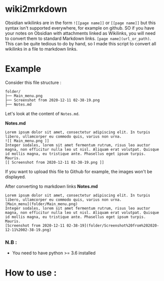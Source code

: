 # wiki2mrkdown

Obsidian wikilinks are in the form `![[page name]]` or `[[page name]]` but this syntax isn't supported everywhere, for example on github. SO if you have your notes on Obsidian with attachments linked as Wikilinks, you will need to convert them to standard Markdown links. `[page name](url_or_path)`. This can be quite tedious to do by hand, so I made this script to convert all wikilinks in a file to markdown links.

# Example

Consider this file structure :
```
folder/
├── Main_menu.png
├── Screenshot from 2020-12-11 02-38-19.png
├── Notes.md
```

Let's look at the content of `Notes.md`.

**Notes.md**
```
Lorem ipsum dolor sit amet, consectetur adipiscing elit. In turpis libero, ullamcorper eu commodo quis, varius non urna.
![[ Main_menu.png ]]
Integer sodales, lorem sit amet fermentum rutrum, risus leo auctor magna, non efficitur nulla leo ut nisl. Aliquam erat volutpat. Quisque id mollis magna, eu tristique ante. Phasellus eget ipsum turpis. Mauris. 
[[ Screenshot from 2020-12-11 02-38-19.png ]]
```
If you want to upload this file to Github for example, the images won't be displayed.

After converting to markdown links
**Notes.md**
```
Lorem ipsum dolor sit amet, consectetur adipiscing elit. In turpis libero, ullamcorper eu commodo quis, varius non urna.
[Main_menu](folder/Main_menu.png)
Integer sodales, lorem sit amet fermentum rutrum, risus leo auctor magna, non efficitur nulla leo ut nisl. Aliquam erat volutpat. Quisque id mollis magna, eu tristique ante. Phasellus eget ipsum turpis. Mauris. 
[Screenshot from 2020-12-11 02-38-19](folder/Screenshot%20from%202020-12-11%2002-38-19.png)
```

### **N.B** :
* You need to have python >= 3.6 installed

# How to use :



